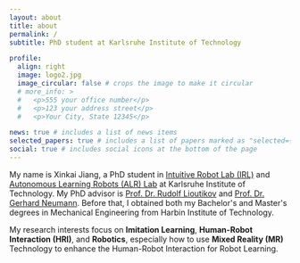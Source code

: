 ```yaml
---
layout: about
title: about
permalink: /
subtitle: PhD student at Karlsruhe Institute of Technology

profile:
  align: right
  image: logo2.jpg
  image_circular: false # crops the image to make it circular
  # more_info: >
  #   <p>555 your office number</p>
  #   <p>123 your address street</p>
  #   <p>Your City, State 12345</p>

news: true # includes a list of news items
selected_papers: true # includes a list of papers marked as "selected={true}"
social: true # includes social icons at the bottom of the page
---
```


My name is Xinkai Jiang, 
a PhD student in [Intuitive Robot Lab (IRL)](https://www.irl.iar.kit.edu/) and [Autonomous Learning Robots (ALR) Lab](https://alr.iar.kit.edu/index.php) at Karlsruhe Institute of Technology.
My PhD advisor is [Prof. Dr. Rudolf Lioutikov](https://rudolf.intuitive-robots.net/) and [Prof. Dr. Gerhard Neumann](https://alr.iar.kit.edu/21_65.php).
Before that, I obtained both my Bachelor's and Master's degrees in Mechanical Engineering from Harbin Institute of Technology.

My research interests focus on **Imitation Learning**, **Human-Robot Interaction (HRI)**, and **Robotics**,
especially how to use **Mixed Reality (MR)** Technology to enhance the Human-Robot Interaction for Robot Learning.

<!-- Write your biography here. Tell the world about yourself. Link to your favorite [subreddit](http://reddit.com). You can put a picture in, too. The code is already in, just name your picture `prof_pic.jpg` and put it in the `img/` folder.

Put your address / P.O. box / other info right below your picture. You can also disable any of these elements by editing `profile` property of the YAML header of your `_pages/about.md`. Edit `_bibliography/papers.bib` and Jekyll will render your [publications page](/al-folio/publications/) automatically.

Link to your social media connections, too. This theme is set up to use [Font Awesome icons](https://fontawesome.com/) and [Academicons](https://jpswalsh.github.io/academicons/), like the ones below. Add your Facebook, Twitter, LinkedIn, Google Scholar, or just disable all of them. -->

